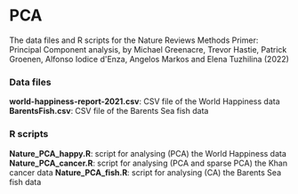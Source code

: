 # PCA
The data files and R scripts for the Nature Reviews Methods Primer: Principal Component analysis, by Michael Greenacre, Trevor Hastie, Patrick Groenen, Alfonso Iodice d'Enza, Angelos Markos and Elena Tuzhilina (2022)

### Data files
**world-happiness-report-2021.csv**: CSV file of the World Happiness data
**BarentsFish.csv**: CSV file of the Barents Sea fish data

### R scripts
**Nature_PCA_happy.R**: script for analysing (PCA) the World Happiness data
**Nature_PCA_cancer.R**: script for analysing (PCA and sparse PCA) the Khan cancer data
**Nature_PCA_fish.R**: script for analysing (CA) the Barents Sea fish data

